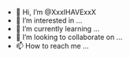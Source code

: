 - 👋 Hi, I’m @XxxIHAVExxX
- 👀 I’m interested in ...
- 🌱 I’m currently learning ...
- 💞️ I’m looking to collaborate on ...
- 📫 How to reach me ...

<!---
XxxIHAVExxX/XxxIHAVExxX is a ✨ special ✨ repository because its `README.md` (this file) appears on your GitHub profile.
You can click the Preview link to take a look at your changes.
--->
